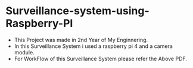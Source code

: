 # Surveillance-system-using-Raspberry-PI
- This Project was made in 2nd Year of My Enginnering.
- In this Surveillance System i used a raspberry pi 4 and a camera module.
- For WorkFlow of this Surveillance System please refer the Above PDF.
